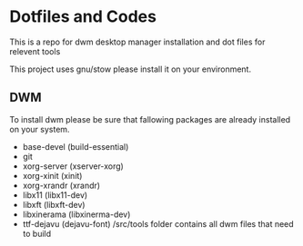 # Dotfiles and Codes

This is a repo for dwm desktop manager installation and dot files for relevent tools

This project uses gnu/stow please install it on your environment.

## DWM

To install dwm please be sure that fallowing packages are already installed on your system. 

* base-devel (build-essential)
* git 
* xorg-server (xserver-xorg)
* xorg-xinit  (xinit)
* xorg-xrandr (xrandr)
* libx11 (libx11-dev)
* libxft (libxft-dev)
* libxinerama (libxinerma-dev)
* ttf-dejavu (dejavu-font)
/src/tools folder contains all dwm files that need to build
